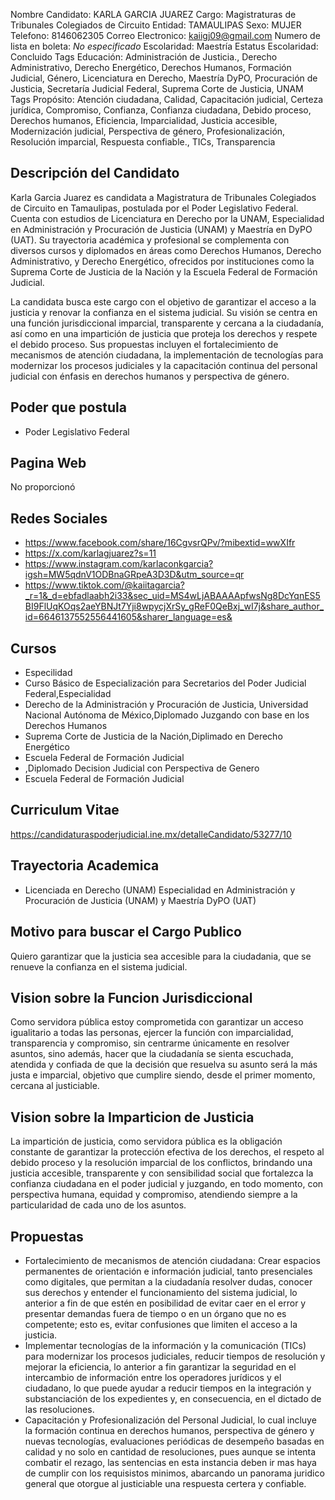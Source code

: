 Nombre Candidato: KARLA GARCIA JUAREZ
Cargo: Magistraturas de Tribunales Colegiados de Circuito
Entidad: TAMAULIPAS
Sexo: MUJER
Telefono: 8146062305
Correo Electronico: kaiigj09@gmail.com
Numero de lista en boleta: *No especificado*
Escolaridad: Maestría
Estatus Escolaridad: Concluido
Tags Educación: Administración de Justicia., Derecho Administrativo, Derecho Energético, Derechos Humanos, Formación Judicial, Género, Licenciatura en Derecho, Maestría DyPO, Procuración de Justicia, Secretaría Judicial Federal, Suprema Corte de Justicia, UNAM
Tags Propósito: Atención ciudadana, Calidad, Capacitación judicial, Certeza jurídica, Compromiso, Confianza, Confianza ciudadana, Debido proceso, Derechos humanos, Eficiencia, Imparcialidad, Justicia accesible, Modernización judicial, Perspectiva de género, Profesionalización, Resolución imparcial, Respuesta confiable., TICs, Transparencia


## Descripción del Candidato 

Karla Garcia Juarez es candidata a Magistratura de Tribunales Colegiados de Circuito en Tamaulipas, postulada por el Poder Legislativo Federal. Cuenta con estudios de Licenciatura en Derecho por la UNAM, Especialidad en Administración y Procuración de Justicia (UNAM) y Maestría en DyPO (UAT). Su trayectoria académica y profesional se complementa con diversos cursos y diplomados en áreas como Derechos Humanos, Derecho Administrativo, y Derecho Energético, ofrecidos por instituciones como la Suprema Corte de Justicia de la Nación y la Escuela Federal de Formación Judicial.

La candidata busca este cargo con el objetivo de garantizar el acceso a la justicia y renovar la confianza en el sistema judicial.  Su visión se centra en una función jurisdiccional imparcial, transparente y cercana a la ciudadanía, así como en una impartición de justicia que proteja los derechos y respete el debido proceso. Sus propuestas incluyen el fortalecimiento de mecanismos de atención ciudadana, la implementación de tecnologías para modernizar los procesos judiciales y la capacitación continua del personal judicial con énfasis en derechos humanos y perspectiva de género.


## Poder que postula

- Poder Legislativo Federal


## Pagina Web

No proporcionó


## Redes Sociales

- https://www.facebook.com/share/16CgvsrQPv/?mibextid=wwXIfr
- https://x.com/karlagjuarez?s=11
- https://www.instagram.com/karlaconkgarcia?igsh=MW5qdnV1ODBnaGRpeA3D3D&utm_source=qr
- https://www.tiktok.com/@kaiitagarcia?_r=1&_d=ebfadlaabh2i33&sec_uid=MS4wLjABAAAApfwsNg8DcYqnES5BI9FlUqKOqs2aeYBNJt7Yji8wpycjXrSy_gReF0QeBxj_wI7j&share_author_id=6646137552556441605&sharer_language=es&


## Cursos

- Especilidad
- Curso Básico de Especialización para Secretarios del Poder Judicial Federal,Especialidad
- Derecho de la Administración y Procuración de Justicia, Universidad Nacional Autónoma de México,Diplomado Juzgando con base en los Derechos Humanos
- Suprema Corte de Justicia de la Nación,Diplimado en Derecho Energético
- Escuela Federal de Formación Judicial
- ,Diplomado Decision Judicial con Perspectiva de Genero
- Escuela Federal de Formación Judicial


## Curriculum Vitae

https://candidaturaspoderjudicial.ine.mx/detalleCandidato/53277/10


## Trayectoria Academica

- Licenciada en Derecho (UNAM) Especialidad en Administración y Procuración de Justicia (UNAM) y Maestría DyPO (UAT)


## Motivo para buscar el Cargo Publico

Quiero garantizar que la justicia sea accesible para la ciudadania, que se renueve la confianza en el sistema judicial.


## Vision sobre la Funcion Jurisdiccional

Como servidora pública estoy comprometida con garantizar un acceso igualitario a todas las personas, ejercer la función con imparcialidad, transparencia y compromiso, sin centrarme únicamente en resolver asuntos, sino además, hacer que la ciudadanía se sienta escuchada, atendida y confiada de que la decisión que resuelva su asunto será la más justa e imparcial, objetivo que cumplire siendo, desde el primer momento, cercana al justiciable.


## Vision sobre la Imparticion de Justicia

La impartición de justicia, como servidora pública es la obligación constante de garantizar la protección efectiva de los derechos, el respeto al debido proceso y la resolución imparcial de los conflictos, brindando una justicia accesible, transparente y con sensibilidad social que fortalezca la confianza ciudadana en el poder judicial y juzgando, en todo momento, con perspectiva humana, equidad y compromiso, atendiendo siempre a la particularidad de cada uno de los asuntos.


## Propuestas

- Fortalecimiento de mecanismos de atención ciudadana: Crear espacios permanentes de orientación e información judicial, tanto presenciales como digitales, que permitan a la ciudadanía resolver dudas, conocer sus derechos y entender el funcionamiento del sistema judicial, lo anterior a fin de que estén en posibilidad de evitar caer en el error y presentar demandas fuera de tiempo o en un órgano que no es competente; esto es, evitar confusiones que limiten el acceso a la justicia.
- Implementar tecnologías de la información y la comunicación (TICs) para modernizar los procesos judiciales, reducir tiempos de resolución y mejorar la eficiencia, lo anterior a fin garantizar la seguridad en el intercambio de información entre los operadores jurídicos y el ciudadano, lo que puede ayudar a reducir tiempos en la integración y substanciación de los expedientes y, en consecuencia, en el dictado de las resoluciones.
- Capacitación y Profesionalización del Personal Judicial, lo cual incluye la formación continua en derechos humanos, perspectiva de género y nuevas tecnologías, evaluaciones periódicas de desempeño basadas en calidad y no solo en cantidad de resoluciones, pues aunque se intenta combatir el rezago, las sentencias en esta instancia deben ir mas haya de cumplir con los requisistos minimos, abarcando un panorama juridico general que otorgue al justiciable una respuesta certera y confiable.

